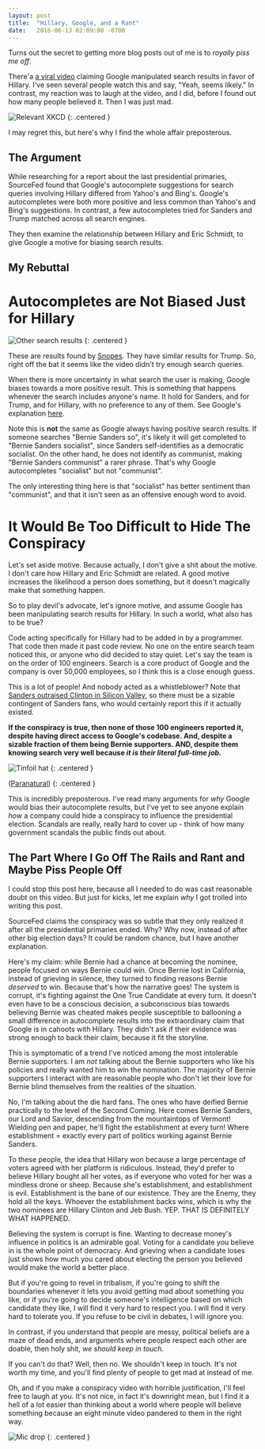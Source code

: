 ```yaml
---
layout: post
title:  "Hillary, Google, and a Rant"
date:   2016-06-13 02:09:00 -0700
---
```


Turns out the secret to getting more blog posts out of me is to
*royally piss me off*.

There'a [a viral video](https://www.youtube.com/watch?v=PFxFRqNmXKg)
claiming Google manipulated search results in favor of Hillary.
I've seen several people watch this and say, "Yeah, seems likely."
In contrast, my reaction was to laugh at the video, and I did,
before I found out how many people believed it. Then I was just mad.

![Relevant XKCD](/public/hillary-google/xkcd.png)
{: .centered }

I may regret this, but here's why I find the whole affair preposterous.


The Argument
--------------------------------------------------------

While researching for a report about the last presidential primaries,
SourceFed found that Google's autocomplete suggestions for search queries
involving Hillary differed from Yahoo's and Bing's. Google's autocompletes
were both more positive and less common than Yahoo's and Bing's suggestions.
In contrast, a few autocompletes tried for Sanders and Trump matched
across all search engines.

They then examine the relationship between Hillary and Eric
Schmidt, to give Google a motive for biasing search results.


My Rebuttal
-----------------------------------------------------------

Autocompletes are Not Biased Just for Hillary
==========================================================

![Other search results](/public/hillary-google/searches.jpg)
{: .centered }

These are results found by [Snopes](http://www.snopes.com/google-manipulate-hillary-clinton/).
They have similar results for Trump. So, right off the bat it seems like the
video didn't try enough search queries.

When there is more uncertainty in what
search the user is making, Google biases towards a more positive result.
This is something that happens whenever the search includes anyone's name. It
hold for Sanders, and for Trump, and for Hillary, with no preference to any
of them. See Google's explanation [here](https://search.googleblog.com/2016/06/google-search-autocomplete.html).

Note this is **not** the same as Google always having positive search
results. If someone searches "Bernie Sanders so", it's likely it will
get completed to "Bernie Sanders socialist", since Sanders self-identifies
as a democratic socialist. On the other hand, he does not identify as
communist, making "Bernie Sanders communist" a rarer phrase. That's
why Google autocompletes "socialist" but not "communist".

The only interesting thing here is that "socialist" has better sentiment
than "communist", and that it isn't seen as an offensive enough word to avoid.


It Would Be Too Difficult to Hide The Conspiracy
============================================================

Let's set aside motive. Because actually, I don't give a shit about the motive.
I don't care how Hillary and Eric Schmidt are related. A good motive increases
the likelihood a person does something, but it doesn't magically make that
something happen.

So to play devil's advocate, let's ignore motive, and assume Google has
been manipulating search results for Hillary. In such a world,
what also has to be true?

Code acting specifically for Hillary had to be added in by a programmer.
That code then made it past code review. No one on the entire search
team noticed this, or anyone who did decided to stay quiet.
Let's say the team is on the order of 100 engineers. Search is a core product
of Google and the company is over 50,000 employees, so I think this is a close
enough guess.

This is a lot of people! And nobody acted as a whistleblower?
Note that [Sanders outraised Clinton in Silicon Valley](https://www.buzzfeed.com/carolineodonovan/bernie-sanders-is-still-outraising-hillary-clinton-among-tec?utm_term=.cb1V3oKlO#.xyDM6akXw),
so there must be a sizable contingent of Sanders fans, who would certainly
report this if it actually existed.

**If the conspiracy is true, then
none of those 100 engineers reported it, despite having direct access
to Google's codebase. And, despite a sizable fraction of them being
Bernie supporters. AND, despite them knowing search very well because
_it is their literal full-time job._**

![Tinfoil hat](/public/hillary-google/conspiracy.png)
{: .centered }

([Paranatural](http://www.paranatural.net/about))
{: .centered }

This is incredibly preposterous.
I've read many arguments for *why* Google would bias
their autocomplete results, but I've yet to see anyone explain
*how* a company could hide a conspiracy to influence the presidential election.
Scandals are really, really hard to
cover up - think of how many government scandals the public finds out about.


The Part Where I Go Off The Rails and Rant and Maybe Piss People Off
---------------------------------------------------------------------

I could stop this post here, because all I needed to do was cast reasonable
doubt on this video. But just for kicks, let me explain *why* I got trolled
into writing this post.

SourceFed claims the conspiracy was so subtle that they only realized it
after all the presidential primaries ended. Why? Why now, instead of after
other big election days? It could be random chance, but I have another
explanation.

Here's my claim: while Bernie had a chance at becoming the nominee, people
focused on ways Bernie could win. Once Bernie lost in California,
instead of grieving in
silence, they turned to finding reasons Bernie *deserved* to win.
Because that's how the narrative goes! The system is corrupt, it's fighting
against the One True Candidate at every turn. It doesn't even have to be
a conscious decision, a subconscious bias towards believing Bernie was cheated
makes people susceptible to ballooning a small difference in autocomplete
results into the extraordinary claim that Google is in cahoots with Hillary.
They didn't ask if their evidence was strong enough to back their claim,
because it fit the storyline.

This is symptomatic of a trend I've noticed among the most intolerable Bernie
supporters. I am *not* talking about the Bernie supporters who like his
policies and really wanted him to win the nomination. The majority of Bernie
supporters I interact with are reasonable people who don't let their love
for Bernie blind themselves from the realities of the situation.

No, I'm talking about the die hard fans. The ones who have deified Bernie
practically to the level of the Second Coming. Here comes Bernie Sanders,
our Lord and Savior, descending from the mountaintops of Vermont! Wielding
pen and paper, he'll fight the establishment at every turn! Where
establishment = exactly every part of politics working against Bernie Sanders.

To these people, the idea that Hillary won because a large percentage of
voters agreed with her platform is ridiculous. Instead, they'd prefer to
believe Hillary bought all her votes, as if everyone who voted for her was
a mindless drone or sheep.
Because she's establishment, and establishment is evil.
Establishment is the bane of our existence. They are the Enemy, they hold all
the keys. Whoever the establishment backs wins, which is why the two
nominees are Hillary Clinton and Jeb
Bush. YEP. THAT IS DEFINITELY WHAT HAPPENED.

Believing the system is corrupt is fine. Wanting to decrease money's
influence in politics is an admirable goal. Voting for a candidate you
believe in is the whole point of democracy. And grieving when a candidate
loses just shows how much you cared about electing the person you believed
would make the world a better place.

But if you're going to revel in tribalism, if you're going to
shift the boundaries whenever it lets
you avoid getting mad about something you like, or if you're going to decide
someone's intelligence based on which candidate they like, I will find it
very hard to respect you. I will find it very hard to tolerate you.
If you refuse to be civil in debates, I will ignore you.

In contrast, if you understand that people are messy, political beliefs are
a maze of dead ends, and arguments where people respect each other are
doable, then holy shit, *we should keep in touch*.

If you can't do that? Well, then no. We shouldn't keep in touch. It's not worth my time,
and you'll find plenty of people to get mad at instead of me.

Oh, and if you make a conspiracy video with horrible justification, I'll feel
free to laugh at you. It's not nice, in fact it's downright mean, but I find it
a hell of a lot easier than thinking about a world where people will believe
something because an eight minute video pandered to them in the right way.

![Mic drop](/public/hillary-google/micdrop.gif)
{: .centered }
